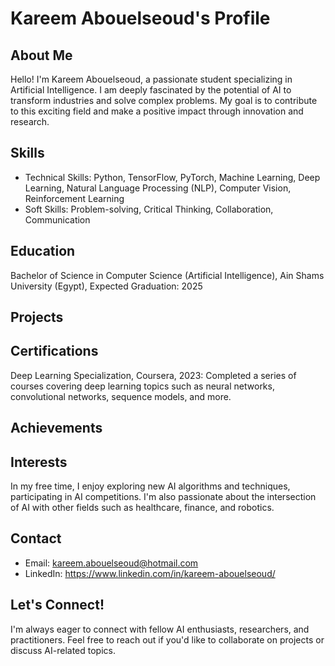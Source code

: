 # Kareem Abouelseoud's Profile
## About Me
Hello! I'm Kareem Abouelseoud, a passionate student specializing in Artificial Intelligence. I am deeply fascinated by the potential of AI to transform industries and solve complex problems. My goal is to contribute to this exciting field and make a positive impact through innovation and research.

## Skills
- Technical Skills: Python, TensorFlow, PyTorch, Machine Learning, Deep Learning, Natural Language Processing (NLP), Computer Vision, Reinforcement Learning
- Soft Skills: Problem-solving, Critical Thinking, Collaboration, Communication
  
## Education
Bachelor of Science in Computer Science (Artificial Intelligence), Ain Shams University (Egypt), Expected Graduation: 2025

## Projects

## Certifications
Deep Learning Specialization, Coursera, 2023: Completed a series of courses covering deep learning topics such as neural networks, convolutional networks, sequence models, and more.
## Achievements

## Interests
In my free time, I enjoy exploring new AI algorithms and techniques, participating in AI competitions. I'm also passionate about the intersection of AI with other fields such as healthcare, finance, and robotics.

## Contact
- Email: kareem.abouelseoud@hotmail.com
- LinkedIn: https://www.linkedin.com/in/kareem-abouelseoud/

## Let's Connect!
I'm always eager to connect with fellow AI enthusiasts, researchers, and practitioners. Feel free to reach out if you'd like to collaborate on projects or discuss AI-related topics.
